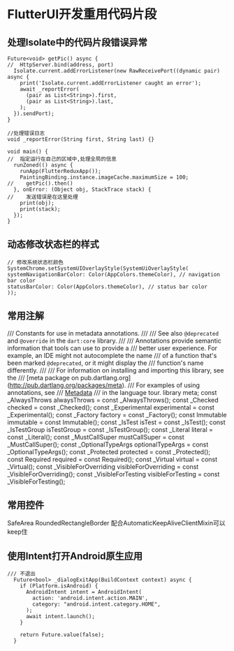 # FlutterUI开发重用代码片段

## 处理Isolate中的代码片段错误异常

    Future<void> getPic() async {
    //  HttpServer.bind(address, port)
      Isolate.current.addErrorListener(new RawReceivePort((dynamic pair) async {
        print('Isolate.current.addErrorListener caught an error');
        await _reportError(
          (pair as List<String>).first,
          (pair as List<String>).last,
        );
      }).sendPort);
    }

    //处理错误日志
    void _reportError(String first, String last) {}

    void main() {
    //  指定运行在自己的区域中,处理全局的信息
      runZoned(() async {
        runApp(FlutterReduxApp());
        PaintingBinding.instance.imageCache.maximumSize = 100;
    //    getPic().then()
      }, onError: (Object obj, StackTrace stack) {
    //    发送错误是在这里处理
        print(obj);
        print(stack);
      });
    }

## 动态修改状态栏的样式

    // 修改系统状态栏颜色
    SystemChrome.setSystemUIOverlayStyle(SystemUiOverlayStyle(
    systemNavigationBarColor: Color(AppColors.themeColor), // navigation bar color
    statusBarColor: Color(AppColors.themeColor), // status bar color
    ));

## 常用注解

/// Constants for use in metadata annotations.
///
/// See also `@deprecated` and `@override` in the `dart:core` library.
///
/// Annotations provide semantic information that tools can use to provide a
/// better user experience. For example, an IDE might not autocomplete the name
/// of a function that's been marked `@deprecated`, or it might display the
/// function's name differently.
///
/// For information on installing and importing this library, see the
/// [meta package on pub.dartlang.org] (http://pub.dartlang.org/packages/meta).
/// For examples of using annotations, see
/// [Metadata](https://www.dartlang.org/docs/dart-up-and-running/ch02.html#metadata)
/// in the language tour.
library meta;
const _AlwaysThrows alwaysThrows = const _AlwaysThrows();
const _Checked checked = const _Checked();
const _Experimental experimental = const _Experimental();
const _Factory factory = const _Factory();
const Immutable immutable = const Immutable();
const _IsTest isTest = const _IsTest();
const _IsTestGroup isTestGroup = const _IsTestGroup();
const _Literal literal = const _Literal();
const _MustCallSuper mustCallSuper = const _MustCallSuper();
const _OptionalTypeArgs optionalTypeArgs = const _OptionalTypeArgs();
const _Protected protected = const _Protected();
const Required required = const Required();
const _Virtual virtual = const _Virtual();
const _VisibleForOverriding visibleForOverriding =
    const _VisibleForOverriding();
const _VisibleForTesting visibleForTesting = const _VisibleForTesting();

## 常用控件

SafeArea
RoundedRectangleBorder
配合AutomaticKeepAliveClientMixin可以keep住


## 使用Intent打开Android原生应用


    /// 不退出
      Future<bool> _dialogExitApp(BuildContext context) async {
        if (Platform.isAndroid) {
          AndroidIntent intent = AndroidIntent(
            action: 'android.intent.action.MAIN',
            category: "android.intent.category.HOME",
          );
          await intent.launch();
        }

        return Future.value(false);
      }
